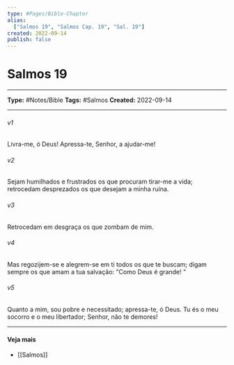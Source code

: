 ```yaml
---
type: #Pages/Bible-Chapter
alias:
  ["Salmos 19", "Salmos Cap. 19", "Sal. 19"]
created: 2022-09-14
publish: false
---
```


# Salmos 19

---

**Type:** #Notes/Bible
**Tags:** #Salmos
**Created:** 2022-09-14

---

###### v1
Livra-me, ó Deus! Apressa-te, Senhor, a ajudar-me!
###### v2
Sejam humilhados e frustrados os que procuram tirar-me a vida; retrocedam desprezados os que desejam a minha ruína.
###### v3
Retrocedam em desgraça os que zombam de mim.
###### v4
Mas regozijem-se e alegrem-se em ti todos os que te buscam; digam sempre os que amam a tua salvação: "Como Deus é grande! "
###### v5
Quanto a mim, sou pobre e necessitado; apressa-te, ó Deus. Tu és o meu socorro e o meu libertador; Senhor, não te demores!


---

#### Veja mais

- [[Salmos]]
